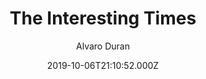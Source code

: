 ---
title: The Interesting Times
github: https://github.com/ohduran/the-interesting-times
demo: https://ohduran.github.io/the-interesting-times
author: Alvaro Duran
ssg:
  - Jekyll
cms:
  - Markdown
date: 2019-10-06T21:10:52.000Z
description: The Interesting Times Theme for Jekyll
draft: false
publish_date: '2019-10-06T21:10:52Z'
update_date: '2021-07-15T19:15:46Z'
github_star: 40
github_fork: 34
---